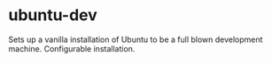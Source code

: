 ubuntu-dev
==========

Sets up a vanilla installation of Ubuntu to be a full blown development machine. Configurable installation.
